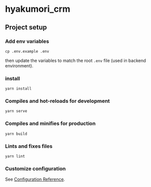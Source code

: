 # hyakumori_crm

## Project setup

### Add env variables

```
cp .env.example .env
```

then update the variables to match the root `.env` file (used in backend environment).

### install

```
yarn install
```

### Compiles and hot-reloads for development

```
yarn serve
```

### Compiles and minifies for production

```
yarn build
```

### Lints and fixes files

```
yarn lint
```

### Customize configuration

See [Configuration Reference](https://cli.vuejs.org/config/).
